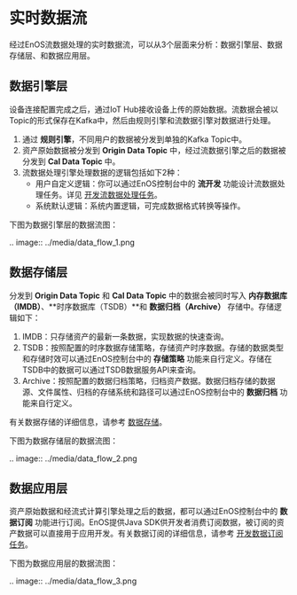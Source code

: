 # 实时数据流

经过EnOS流数据处理的实时数据流，可以从3个层面来分析：数据引擎层、数据存储层、和数据应用层。

## 数据引擎层

设备连接配置完成之后，通过IoT Hub接收设备上传的原始数据。流数据会被以Topic的形式保存在Kafka中，然后由规则引擎和流数据引擎对数据进行处理。

1. 通过 **规则引擎**，不同用户的数据被分发到单独的Kafka Topic中。
2. 资产原始数据被分发到 **Origin Data Topic** 中，经过流数据引擎之后的数据被分发到 **Cal Data Topic** 中。
3. 流数据处理引擎处理数据的逻辑包括如下2种：
   - 用户自定义逻辑：你可以通过EnOS控制台中的 **流开发** 功能设计流数据处理任务。详见 [开发流数据处理任务](/docs/data-asset/zh_CN/latest/howto/stream/index.html)。
   - 系统默认逻辑：系统内置逻辑，可完成数据格式转换等操作。

下图为数据引擎层的数据流图：

.. image:: ../media/data_flow_1.png

## 数据存储层

分发到 **Origin Data Topic** 和 **Cal Data Topic** 中的数据会被同时写入 **内存数据库（IMDB）**、**时序数据库（TSDB）**和 **数据归档（Archive）** 存储中。存储逻辑如下：

1. IMDB：只存储资产的最新一条数据，实现数据的快速查询。
2. TSDB：按照配置的时序数据存储策略，存储资产时序数据。存储的数据类型和存储时效可以通过EnOS控制台中的 **存储策略** 功能来自行定义。存储在TSDB中的数据可以通过TSDB数据服务API来查询。
3. Archive：按照配置的数据归档策略，归档资产数据。数据归档存储的数据源、文件属性、归档的存储系统和路径可以通过EnOS控制台中的 **数据归档** 功能来自行定义。

有关数据存储的详细信息，请参考 [数据存储](storage_types)。

下图为数据存储层的数据流图：

.. image:: ../media/data_flow_2.png

## 数据应用层

资产原始数据和经流式计算引擎处理之后的数据，都可以通过EnOS控制台中的 **数据订阅** 功能进行订阅。EnOS提供Java SDK供开发者消费订阅数据，被订阅的资产数据可以直接用于应用开发。有关数据订阅的详细信息，请参考 [开发数据订阅任务](/docs/data-asset/zh_CN/latest/howto/obtain/managing_data_subscription.html)。

下图为数据应用层的数据流图：

.. image:: ../media/data_flow_3.png

<!--end-->
